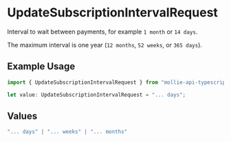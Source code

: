 # UpdateSubscriptionIntervalRequest

Interval to wait between payments, for example `1 month` or `14 days`.

The maximum interval is one year (`12 months`, `52 weeks`, or `365 days`).

## Example Usage

```typescript
import { UpdateSubscriptionIntervalRequest } from "mollie-api-typescript/models/operations";

let value: UpdateSubscriptionIntervalRequest = "... days";
```

## Values

```typescript
"... days" | "... weeks" | "... months"
```